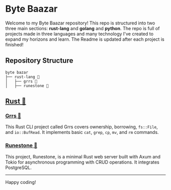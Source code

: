 # Byte Baazar
Welcome to my Byte Baazar repository! This repo is structured into two three main sections: **rust-lang** and **golang** and **python**. 
The repo is full of projects made in three languages and many technology I've created to expand my horizons and learn. 
The Readme is updated after each project is finished! 

## Repository Structure
```
byte bazar 
├── rust-lang 🦀
│   ├── grrs 🧨
│   ├── runestone 🗿
```
## [Rust 🦀](./rust-lang) 

### [Grrs 🧨](./rust-lang/grrs)
This Rust CLI project called Grrs covers ownership, borrowing, `fs::File`, and `io::BufRead`. It implements basic `cat`, `grep`, `cp`, `mv`, and `rm` commands.

### [Runestone 🗿](./rust-lang/runestone)
This project, Runestone, is a minimal Rust web server built with Axum and Tokio for asynchronous programming with CRUD operations. It integrates PostgreSQL. 

---
Happy coding!
